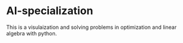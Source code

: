 # AI-specialization
This is a visulaization and solving problems in optimization and linear algebra with python.
